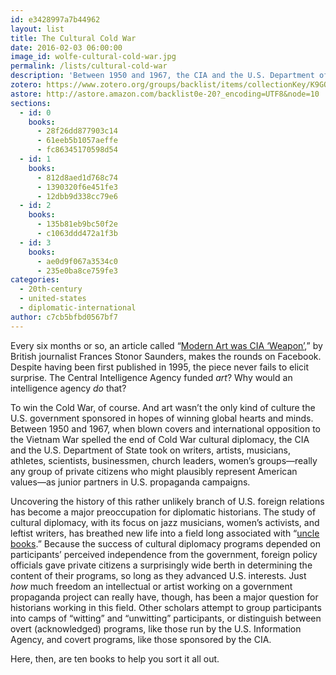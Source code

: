 ```yaml
---
id: e3428997a7b44962
layout: list
title: The Cultural Cold War
date: 2016-02-03 06:00:00
image_id: wolfe-cultural-cold-war.jpg
permalink: /lists/cultural-cold-war
description: 'Between 1950 and 1967, the CIA and the U.S. Department of State took on writers, artists, musicians, and others as junior partners in U.S. propaganda campaigns. Uncovering the history of this rather unlikely branch of U.S. foreign relations has become a major preoccupation for diplomatic historians. Audra J. Wolfe shares ten books that sort it all out.'
zotero: https://www.zotero.org/groups/backlist/items/collectionKey/K9GQZV5M
astore: http://astore.amazon.com/backlist0e-20?_encoding=UTF8&node=10
sections: 
  - id: 0
    books:
      - 28f26dd877903c14
      - 61eeb5b1057aeffe
      - fc86345170598d54
  - id: 1
    books:
      - 812d8aed1d768c74
      - 1390320f6e451fe3
      - 12dbb9d338cc79e6
  - id: 2
    books:
      - 135b81eb9bc50f2e
      - c1063ddd472a1f3b
  - id: 3
    books:
      - ae0d9f067a3534c0
      - 235e0ba8ce759fe3
categories:
  - 20th-century
  - united-states
  - diplomatic-international
author: c7cb5bfbd0567bf7
---
```

Every six months or so, an article called “[Modern Art was CIA ‘Weapon’](http://www.independent.co.uk/news/world/modern-art-was-cia-weapon-1578808.html),” by British journalist Frances Stonor Saunders, makes the rounds on Facebook. Despite having been first published in 1995, the piece never fails to elicit surprise. The Central Intelligence Agency funded _art_? Why would an intelligence agency _do_ that?

To win the Cold War, of course. And art wasn’t the only kind of culture the U.S. government sponsored in hopes of winning global hearts and minds. Between 1950 and 1967, when blown covers and international opposition to the Vietnam War spelled the end of Cold War cultural diplomacy, the CIA and the U.S. Department of State took on writers, artists, musicians, athletes, scientists, businessmen, church leaders, women’s groups—really any group of private citizens who might plausibly represent American values—as junior partners in U.S. propaganda campaigns.

Uncovering the history of this rather unlikely branch of U.S. foreign relations has become a major preoccupation for diplomatic historians. The study of cultural diplomacy, with its focus on jazz musicians, women’s activists, and leftist writers, has breathed new life into a field long associated with “[uncle books](http://www.slate.com/articles/news_and_politics/history/2016/01/popular_history_why_are_so_many_history_books_about_men_by_men.html).” Because the success of cultural diplomacy programs depended on participants’ perceived independence from the government, foreign policy officials gave private citizens a surprisingly wide berth in determining the content of their programs, so long as they advanced U.S. interests. Just _how_ much freedom an intellectual or artist working on a government propaganda project can really have, though, has been a major question for historians working in this field. Other scholars attempt to group participants into camps of “witting” and “unwitting” participants, or distinguish between overt (acknowledged) programs, like those run by the U.S. Information Agency, and covert programs, like those sponsored by the CIA. 

Here, then, are ten books to help you sort it all out.
